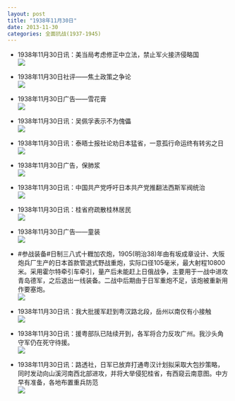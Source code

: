 ```yaml
---
layout: post
title: "1938年11月30日"
date: 2013-11-30
categories: 全面抗战(1937-1945)
---
```


<meta name="referrer" content="no-referrer" />

- 1938年11月30日讯：美当局考虑修正中立法，禁止军火接济侵略国 <br/><img src="https://ww4.sinaimg.cn/large/aca367d8jw1eb3ehvv80tj20cs0onn1t.jpg" />

- 1938年11月30日社评——焦土政策之争论 <br/><img src="https://ww1.sinaimg.cn/large/aca367d8jw1eb3crgg6qpj20cs0fxtex.jpg" />

- 1938年11月30日广告——雪花膏 <br/><img src="https://ww1.sinaimg.cn/large/aca367d8jw1eb3b115iwgj209h0gv0um.jpg" />

- 1938年11月30日讯：吴佩孚表示不为傀儡 <br/><img src="https://ww4.sinaimg.cn/large/aca367d8jw1eb37k6mtpyj206s076aap.jpg" />

- 1938年11月30日讯：泰晤士报社论劝日本猛省，一意孤行命运终有转劣之日 <br/><img src="https://ww1.sinaimg.cn/large/aca367d8jw1eb35tqlj4pj20510cmdgf.jpg" />

- 1938年11月30日广告，保肺浆 <br/><img src="https://ww1.sinaimg.cn/large/aca367d8jw1eb343e1rwbj20b50gldi7.jpg" />

- 1938年11月30日讯：中国共产党呼吁日本共产党推翻法西斯军阀统治 <br/><img src="https://ww3.sinaimg.cn/large/aca367d8jw1eb2yw0p1gdj20cs0dt0ua.jpg" />

- 1938年11月30日讯：桂省府疏散桂林居民 <br/><img src="https://ww4.sinaimg.cn/large/aca367d8jw1eb2x5mnpb2j20cs0e10um.jpg" />

- 1938年11月30日广告——童装 <br/><img src="https://ww2.sinaimg.cn/large/aca367d8jw1eb2vf5g9n8j208q0hcju5.jpg" />

- #参战装备#日制三八式十糎加农炮，1905(明治38)年由有坂成章设计、大阪炮兵厂生产的日本首款管退式野战重炮，实际口径105毫米，最大射程10800米。采用霍尔特牵引车牵引，量产后未能赶上日俄战争，主要用于一战中进攻青岛德军，之后退出一线装备。二战中后期由于日军重炮不足，该炮被重新用作要塞炮。 <br/><img src="https://ww1.sinaimg.cn/large/aca367d8jw1eb2te57g44j208k05o0sz.jpg" />

- 1938年11月30日讯：我大批援军赶到粤汉路北段，岳州以南仅有小接触 <br/><img src="https://ww1.sinaimg.cn/large/aca367d8jw1eb2ryb0v0pj20cs15y7ci.jpg" />

- 1938年11月30日讯：援粤部队已陆续开到，各军将合力反攻广州。我沙头角守军仍在死守待援。 <br/><img src="https://ww3.sinaimg.cn/large/aca367d8jw1eb2q7w8yxbj20cs16waj1.jpg" />

- 1938年11月30日讯：路透社，日军已放弃打通粤汉计划拟采取大包抄策略，同时发动向山溪河南西北部进攻，并将大举侵犯桂省，有西窥云南意图。中方早有准备，各地布置重兵防范 <br/><img src="https://ww2.sinaimg.cn/large/aca367d8jw1eb2ohhwwdsj20cs12ttdo.jpg" />

